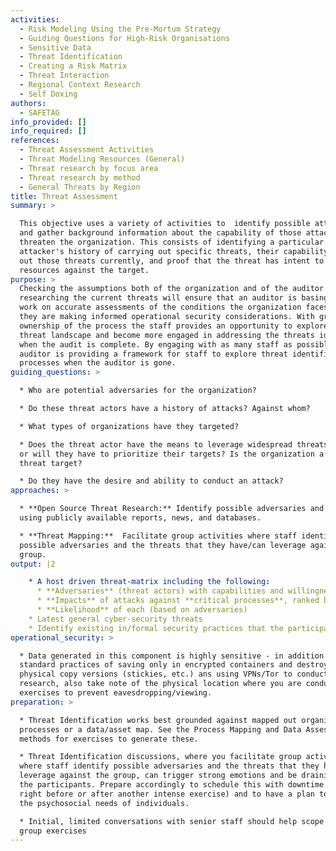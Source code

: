 ```yaml
---
activities:
  - Risk Modeling Using the Pre-Mortum Strategy
  - Guiding Questions for High-Risk Organisations
  - Sensitive Data
  - Threat Identification
  - Creating a Risk Matrix
  - Threat Interaction
  - Regional Context Research
  - Self Doxing
authors:
  - SAFETAG
info_provided: []
info_required: []
references:
  - Threat Assessment Activities
  - Threat Modeling Resources (General)
  - Threat research by focus area
  - Threat research by method
  - General Threats by Region
title: Threat Assessment
summary: >

  This objective uses a variety of activities to  identify possible attackers
  and gather background information about the capability of those attackers to
  threaten the organization. This consists of identifying a particular
  attacker's history of carrying out specific threats, their capability to carry
  out those threats currently, and proof that the threat has intent to leverage
  resources against the target.
purpose: >
  Checking the assumptions both of the organization and of the auditor by
  researching the current threats will ensure that an auditor is basing their
  work on accurate assessments of the conditions the organization faces and that
  they are making informed operational security considerations. With greater
  ownership of the process the staff provides an opportunity to explore their
  threat landscape and become more engaged in addressing the threats identified
  when the audit is complete. By engaging with as many staff as possible the
  auditor is providing a framework for staff to explore threat identification
  processes when the auditor is gone. 
guiding_questions: >

  * Who are potential adversaries for the organization?

  * Do these threat actors have a history of attacks? Against whom?

  * What types of organizations have they targeted?

  * Does the threat actor have the means to leverage widespread threats against,
  or will they have to prioritize their targets? Is the organization a priority
  threat target?

  * Do they have the desire and ability to conduct an attack?
approaches: >

  * **Open Source Threat Research:** Identify possible adversaries and threats
  using publicly available reports, news, and databases.

  * **Threat Mapping:**  Facilitate group activities where staff identify
  possible adversaries and the threats that they have/can leverage against the
  group.
output: |2

    * A host driven threat-matrix including the following:
      * **Adversaries** (threat actors) with capabilities and willingness
      * **Impacts** of attacks against **critical processes**, ranked by severity
      * **Likelihood** of each (based on adversaries)
    * Latest general cyber-security threats
    * Identify existing in/formal security practices that the participants use to address risks.
operational_security: >

  * Data generated in this component is highly sensitive - in addition to
  standard practices of saving only in encrypted containers and destroying
  physical copy versions (stickies, etc.) ans using VPNs/Tor to conduct
  research, also take note of the physical location where you are conducting any
  exercises to prevent eavesdropping/viewing.
preparation: >

  * Threat Identification works best grounded against mapped out organizational
  processes or a data/asset map. See the Process Mapping and Data Assessment
  methods for exercises to generate these.

  * Threat Identification discussions, where you facilitate group activities
  where staff identify possible adversaries and the threats that they have/can
  leverage against the group, can trigger strong emotions and be draining for
  the participants. Prepare accordingly to schedule this with downtime (i.e. not
  right before or after another intense exercise) and to have a plan to address
  the psychosocial needs of individuals.

  * Initial, limited conversations with senior staff should help scope and guide
  group exercises
---
```


